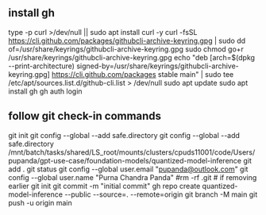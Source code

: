 ## install gh
type -p curl >/dev/null || sudo apt install curl -y
curl -fsSL https://cli.github.com/packages/githubcli-archive-keyring.gpg | sudo dd of=/usr/share/keyrings/githubcli-archive-keyring.gpg
sudo chmod go+r /usr/share/keyrings/githubcli-archive-keyring.gpg
echo "deb [arch=$(dpkg --print-architecture) signed-by=/usr/share/keyrings/githubcli-archive-keyring.gpg] https://cli.github.com/packages stable main" | sudo tee /etc/apt/sources.list.d/github-cli.list > /dev/null
sudo apt update
sudo apt install gh
gh auth login

## follow git check-in commands
git init
git config --global --add safe.directory git config --global --add safe.directory /mnt/batch/tasks/shared/LS_root/mounts/clusters/cpuds11001/code/Users/pupanda/gpt-use-case/foundation-models/quantized-model-inference
git add .
git status
git config --global user.email "pupanda@outlook.com"
git config --global user.name "Purna Chandra Panda"
#rm -rf .git # if removing earlier git init
git commit -m "initial commit"
gh repo create quantized-model-inference --public --source=. --remote=origin
git branch -M main
git push -u origin main

